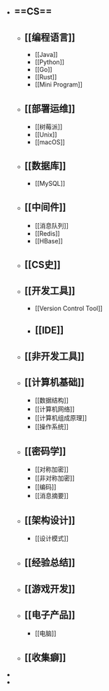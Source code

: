 - ## ==CS==
	- ## [[编程语言]]
		- [[Java]]
		- [[Python]]
		- [[Go]]
		- [[Rust]]
		- [[Mini Program]]
	- ## [[部署运维]]
		- [[树莓派]]
		- [[Unix]]
		- [[macOS]]
	- ## [[数据库]]
		- [[MySQL]]
	- ## [[中间件]]
		- [[消息队列]]
		- [[Redis]]
		- [[HBase]]
	- ## [[CS史]]
	- ## [[开发工具]]
		- [[Version Control Tool]]
		- [[IDE]]
			-
	- ## [[非开发工具]]
	- ## [[计算机基础]]
		- [[数据结构]]
		- [[计算机网络]]
		- [[计算机组成原理]]
		- [[操作系统]]
	- ## [[密码学]]
		- [[对称加密]]
		- [[非对称加密]]
		- [[编码]]
		- [[消息摘要]]
	- ## [[架构设计]]
		- [[设计模式]]
	- ## [[经验总结]]
	- ## [[游戏开发]]
	- ## [[电子产品]]
		- [[电脑]]
	- ## [[收集癖]]
-
-